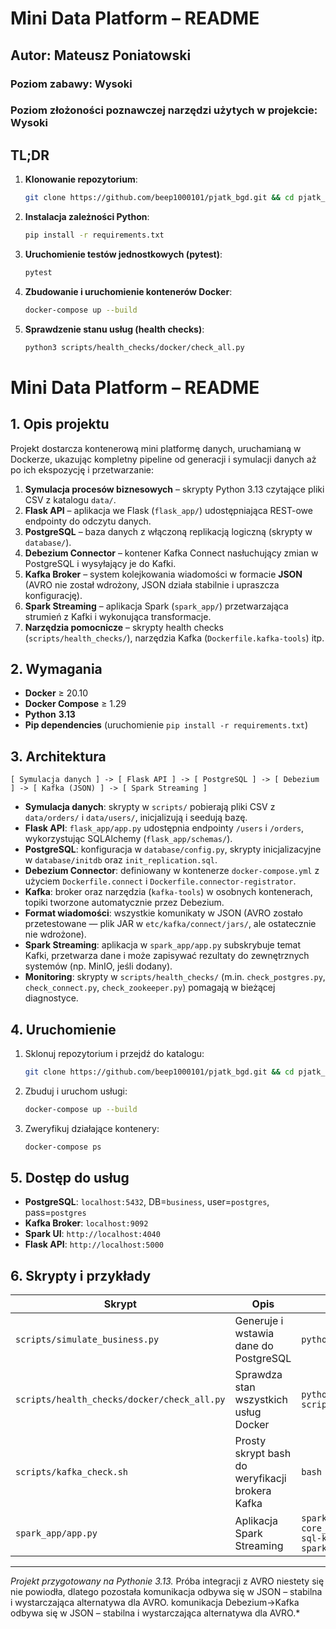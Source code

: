 # Mini Data Platform – README

## Autor: Mateusz Poniatowski

### Poziom zabawy: Wysoki

### Poziom złożoności poznawczej narzędzi użytych w projekcie: Wysoki

## TL;DR

1. **Klonowanie repozytorium**:

   ```bash
   git clone https://github.com/beep1000101/pjatk_bgd.git && cd pjatk_bgd
   ```
2. **Instalacja zależności Python**:

   ```bash
   pip install -r requirements.txt
   ```
3. **Uruchomienie testów jednostkowych (pytest)**:

   ```bash
   pytest
   ```
4. **Zbudowanie i uruchomienie kontenerów Docker**:

   ```bash
   docker-compose up --build
   ```
5. **Sprawdzenie stanu usług (health checks)**:

   ```bash
   python3 scripts/health_checks/docker/check_all.py
   ```


# Mini Data Platform – README

## 1. Opis projektu

Projekt dostarcza kontenerową mini platformę danych, uruchamianą w Dockerze, ukazując kompletny pipeline od generacji i symulacji danych aż po ich ekspozycję i przetwarzanie:

1. **Symulacja procesów biznesowych** – skrypty Python 3.13 czytające pliki CSV z katalogu `data/`.
2. **Flask API** – aplikacja we Flask (`flask_app/`) udostępniająca REST-owe endpointy do odczytu danych.
3. **PostgreSQL** – baza danych z włączoną replikacją logiczną (skrypty w `database/`).
4. **Debezium Connector** – kontener Kafka Connect nasłuchujący zmian w PostgreSQL i wysyłający je do Kafki.
5. **Kafka Broker** – system kolejkowania wiadomości w formacie **JSON** (AVRO nie został wdrożony, JSON działa stabilnie i upraszcza konfigurację).
6. **Spark Streaming** – aplikacja Spark (`spark_app/`) przetwarzająca strumień z Kafki i wykonująca transformacje.
7. **Narzędzia pomocnicze** – skrypty health checks (`scripts/health_checks/`), narzędzia Kafka (`Dockerfile.kafka-tools`) itp.

## 2. Wymagania

* **Docker** ≥ 20.10
* **Docker Compose** ≥ 1.29
* **Python** **3.13**
* **Pip dependencies** (uruchomienie `pip install -r requirements.txt`)

## 3. Architektura

```
[ Symulacja danych ] -> [ Flask API ] -> [ PostgreSQL ] -> [ Debezium ] -> [ Kafka (JSON) ] -> [ Spark Streaming ]
```

* **Symulacja danych**: skrypty w `scripts/` pobierają pliki CSV z `data/orders/` i `data/users/`, inicjalizują i seedują bazę.
* **Flask API**: `flask_app/app.py` udostępnia endpointy `/users` i `/orders`, wykorzystując SQLAlchemy (`flask_app/schemas/`).
* **PostgreSQL**: konfiguracja w `database/config.py`, skrypty inicjalizacyjne w `database/initdb` oraz `init_replication.sql`.
* **Debezium Connector**: definiowany w kontenerze `docker-compose.yml` z użyciem `Dockerfile.connect` i `Dockerfile.connector-registrator`.
* **Kafka**: broker oraz narzędzia (`kafka-tools`) w osobnych kontenerach, topiki tworzone automatycznie przez Debezium.
* **Format wiadomości**: wszystkie komunikaty w JSON (AVRO zostało przetestowane — plik JAR w `etc/kafka/connect/jars/`, ale ostatecznie nie wdrożone).
* **Spark Streaming**: aplikacja w `spark_app/app.py` subskrybuje temat Kafki, przetwarza dane i może zapisywać rezultaty do zewnętrznych systemów (np. MinIO, jeśli dodany).
* **Monitoring**: skrypty w `scripts/health_checks/` (m.in. `check_postgres.py`, `check_connect.py`, `check_zookeeper.py`) pomagają w bieżącej diagnostyce.

## 4. Uruchomienie

1. Sklonuj repozytorium i przejdź do katalogu:

   ```bash
   git clone https://github.com/beep1000101/pjatk_bgd.git && cd pjatk_bgd
   ```
2. Zbuduj i uruchom usługi:

   ```bash
   docker-compose up --build
   ```
3. Zweryfikuj działające kontenery:

   ```bash
   docker-compose ps
   ```

## 5. Dostęp do usług

* **PostgreSQL**: `localhost:5432`, DB=`business`, user=`postgres`, pass=`postgres`
* **Kafka Broker**: `localhost:9092`
* **Spark UI**: `http://localhost:4040`
* **Flask API**: `http://localhost:5000`

## 6. Skrypty i przykłady

| Skrypt                                      | Opis                                            | Uruchomienie                                                                                                               |
| ------------------------------------------- | ----------------------------------------------- | -------------------------------------------------------------------------------------------------------------------------- |
| `scripts/simulate_business.py`              | Generuje i wstawia dane do PostgreSQL           | `python3 scripts/simulate_business.py`                                                                                     |
| `scripts/health_checks/docker/check_all.py` | Sprawdza stan wszystkich usług Docker           | `python3 scripts/health_checks/docker/check_all.py`                                                                        |
| `scripts/kafka_check.sh`                    | Prosty skrypt bash do weryfikacji brokera Kafka | `bash scripts/kafka_check.sh`                                                                                              |
| `spark_app/app.py`                          | Aplikacja Spark Streaming                       | `spark-submit --packages io.delta:delta-core_2.12:1.2.1,org.apache.spark:spark-sql-kafka-0-10_2.12:3.3.1 spark_app/app.py` |

---

*Projekt przygotowany na Pythonie 3.13.* Próba integracji z AVRO niestety się nie powiodła, dlatego pozostała komunikacja odbywa się w JSON – stabilna i wystarczająca alternatywa dla AVRO. komunikacja Debezium→Kafka odbywa się w JSON – stabilna i wystarczająca alternatywa dla AVRO.\*
